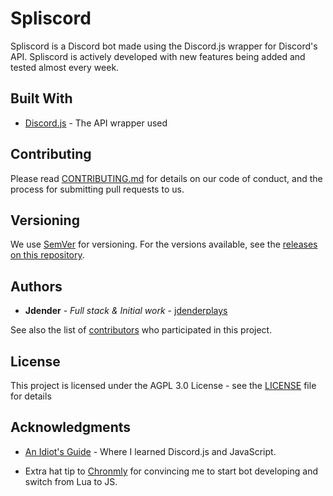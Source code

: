 # Spliscord
Spliscord is a Discord bot made using the Discord.js wrapper for Discord's API. Spliscord is actively developed with new features being added and tested almost every week.

## Built With

* [Discord.js](https://discord.js.org) - The API wrapper used

## Contributing

Please read [CONTRIBUTING.md](CONTRIBUTING.md) for details on our code of conduct, and the process for submitting pull requests to us.

## Versioning

We use [SemVer](http://semver.org/) for versioning. For the versions available, see the [releases on this repository](https://github.com/jdenderplays/Spliscord/releases). 

## Authors

* **Jdender** - *Full stack & Initial work* - [jdenderplays](https://github.com/jdenderplays)

See also the list of [contributors](https://github.com/jdenderplays/Spliscord/contributors) who participated in this project.

## License

This project is licensed under the AGPL 3.0 License - see the [LICENSE](LICENSE) file for details

## Acknowledgments

* [An Idiot's Guide](https://anidiots.guide/) - Where I learned Discord.js and JavaScript.

* Extra hat tip to [Chronmly](https://github.com/Chronomly) for convincing me to start bot developing and switch from Lua to JS.